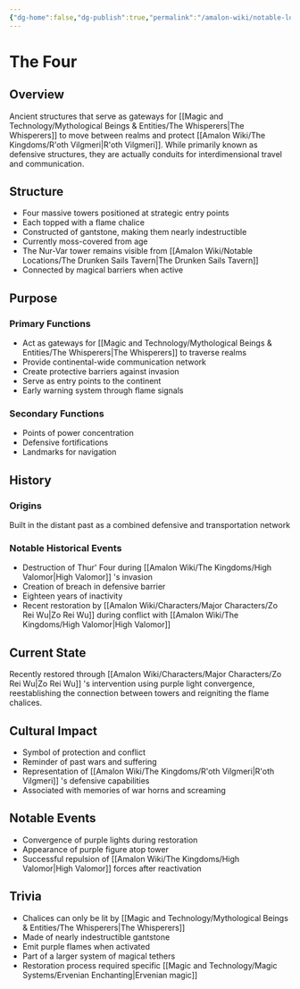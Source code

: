 ```yaml
---
{"dg-home":false,"dg-publish":true,"permalink":"/amalon-wiki/notable-locations/the-four/","dgPassFrontmatter":true,"noteIcon":""}
---
```


# The Four

## Overview
Ancient structures that serve as gateways for [[Magic and Technology/Mythological Beings & Entities/The Whisperers\|The Whisperers]] to move between realms and protect [[Amalon Wiki/The Kingdoms/R'oth Vilgmeri\|R'oth Vilgmeri]]. While primarily known as defensive structures, they are actually conduits for interdimensional travel and communication.

## Structure
- Four massive towers positioned at strategic entry points
- Each topped with a flame chalice
- Constructed of gantstone, making them nearly indestructible
- Currently moss-covered from age
- The Nur-Var tower remains visible from [[Amalon Wiki/Notable Locations/The Drunken Sails Tavern\|The Drunken Sails Tavern]]
- Connected by magical barriers when active

## Purpose
### Primary Functions
- Act as gateways for [[Magic and Technology/Mythological Beings & Entities/The Whisperers\|The Whisperers]] to traverse realms
- Provide continental-wide communication network
- Create protective barriers against invasion
- Serve as entry points to the continent
- Early warning system through flame signals

### Secondary Functions
- Points of power concentration
- Defensive fortifications
- Landmarks for navigation

## History
### Origins
Built in the distant past as a combined defensive and transportation network

### Notable Historical Events
- Destruction of Thur' Four during [[Amalon Wiki/The Kingdoms/High Valomor\|High Valomor]] 's invasion
- Creation of breach in defensive barrier
- Eighteen years of inactivity
- Recent restoration by [[Amalon Wiki/Characters/Major Characters/Zo Rei Wu\|Zo Rei Wu]] during conflict with [[Amalon Wiki/The Kingdoms/High Valomor\|High Valomor]]

## Current State
Recently restored through [[Amalon Wiki/Characters/Major Characters/Zo Rei Wu\|Zo Rei Wu]] 's intervention using purple light convergence, reestablishing the connection between towers and reigniting the flame chalices.

## Cultural Impact
- Symbol of protection and conflict
- Reminder of past wars and suffering
- Representation of [[Amalon Wiki/The Kingdoms/R'oth Vilgmeri\|R'oth Vilgmeri]] 's defensive capabilities
- Associated with memories of war horns and screaming

## Notable Events
- Convergence of purple lights during restoration
- Appearance of purple figure atop tower
- Successful repulsion of [[Amalon Wiki/The Kingdoms/High Valomor\|High Valomor]] forces after reactivation

## Trivia
- Chalices can only be lit by [[Magic and Technology/Mythological Beings & Entities/The Whisperers\|The Whisperers]]
- Made of nearly indestructible gantstone
- Emit purple flames when activated
- Part of a larger system of magical tethers
- Restoration process required specific [[Magic and Technology/Magic Systems/Ervenian Enchanting\|Ervenian magic]]
